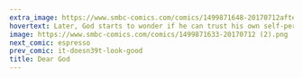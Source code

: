 ```yaml
---
extra_image: https://www.smbc-comics.com/comics/1499871648-20170712after.png
hovertext: Later, God starts to wonder if he can trust his own self-perception.
image: https://www.smbc-comics.com/comics/1499871633-20170712 (2).png
next_comic: espresso
prev_comic: it-doesn39t-look-good
title: Dear God
---
```


